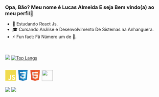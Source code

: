 ### Opa, Bão? Meu nome é Lucas Almeida E seja Bem vindo(a) ao meu perfil👋


- 🌱 Estudando React Js.
- 🎓 Cursando Análise e Desenvolvimento De Sistemas na Anhanguera.
- ⚡ Fun fact: Fã Número um de 🥔.
<br/>


[![](https://github-readme-stats.vercel.app/api?username=AlmasBrightSky&show_icons=true&theme=tokyonight&rank_icon=github)](https://github.com/AlmasBrightSky/github-readme-stats#)
[![Top Langs](https://github-readme-stats.vercel.app/api/top-langs/?username=AlmasBrightSky&layout=compact&theme=tokyonight)](https://github.com/AlmasBrightSky/github-readme-stats)

<br/>

<div> 
  <img width="36px" height="36px" src="https://raw.githubusercontent.com/devicons/devicon/master/icons/javascript/javascript-plain.svg"/>
  <img width="36px" height="36px" src="https://raw.githubusercontent.com/devicons/devicon/master/icons/css3/css3-original.svg"/>
  <img width="36px" height="36px" src="https://raw.githubusercontent.com/devicons/devicon/master/icons/html5/html5-original.svg"/>
  <img width="36px" height="36px" src="https://camo.githubusercontent.com/73ab9b9d0048d8a4b1110c1643d6b717b52ba97641dc5fe160191afe034187a4/68747470733a2f2f696d672e69636f6e73382e636f6d2f756c74726176696f6c65742f34302f3030303030302f72656163742d2d76322e706e67"/>

</div>

<br/>

<div>
  <a href" "><img src="https://img.shields.io/badge/Discord-7289DA?style=for-the-badge&logo=discord&logoColor=white"/></a>
  <a href"https://www.linkedin.com/in/lucas-almeida-52b64522b"><img src="https://img.shields.io/badge/LinkedIn-0077B5?style=for-the-badge&logo=linkedin&logoColor=white" /></a>
</div>

